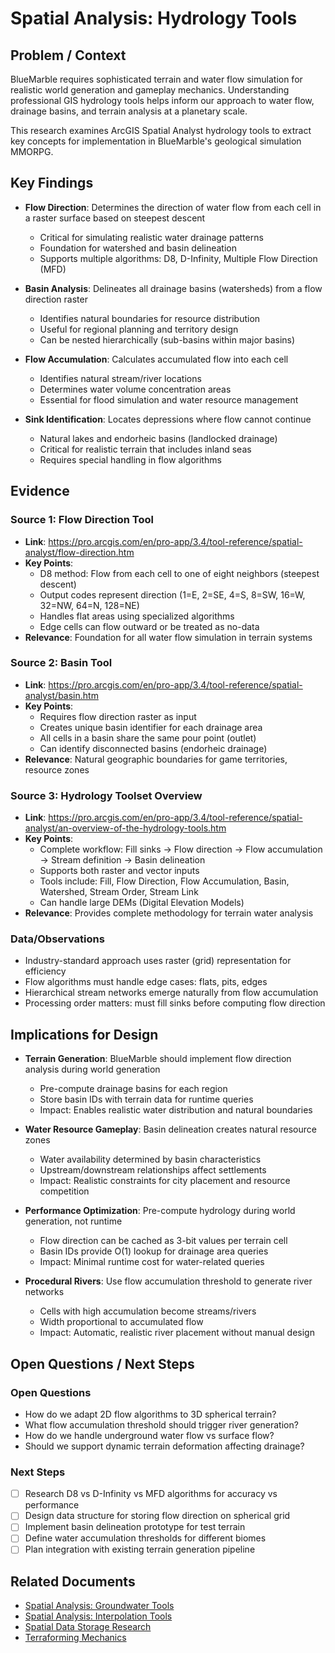 # Spatial Analysis: Hydrology Tools

## Problem / Context

BlueMarble requires sophisticated terrain and water flow simulation for realistic world generation and gameplay mechanics. Understanding professional GIS hydrology tools helps inform our approach to water flow, drainage basins, and terrain analysis at a planetary scale.

This research examines ArcGIS Spatial Analyst hydrology tools to extract key concepts for implementation in BlueMarble's geological simulation MMORPG.

## Key Findings

- **Flow Direction**: Determines the direction of water flow from each cell in a raster surface based on steepest descent
  - Critical for simulating realistic water drainage patterns
  - Foundation for watershed and basin delineation
  - Supports multiple algorithms: D8, D-Infinity, Multiple Flow Direction (MFD)

- **Basin Analysis**: Delineates all drainage basins (watersheds) from a flow direction raster
  - Identifies natural boundaries for resource distribution
  - Useful for regional planning and territory design
  - Can be nested hierarchically (sub-basins within major basins)

- **Flow Accumulation**: Calculates accumulated flow into each cell
  - Identifies natural stream/river locations
  - Determines water volume concentration areas
  - Essential for flood simulation and water resource management

- **Sink Identification**: Locates depressions where flow cannot continue
  - Natural lakes and endorheic basins (landlocked drainage)
  - Critical for realistic terrain that includes inland seas
  - Requires special handling in flow algorithms

## Evidence

### Source 1: Flow Direction Tool

- **Link**: https://pro.arcgis.com/en/pro-app/3.4/tool-reference/spatial-analyst/flow-direction.htm
- **Key Points**:
  - D8 method: Flow from each cell to one of eight neighbors (steepest descent)
  - Output codes represent direction (1=E, 2=SE, 4=S, 8=SW, 16=W, 32=NW, 64=N, 128=NE)
  - Handles flat areas using specialized algorithms
  - Edge cells can flow outward or be treated as no-data
- **Relevance**: Foundation for all water flow simulation in terrain systems

### Source 2: Basin Tool

- **Link**: https://pro.arcgis.com/en/pro-app/3.4/tool-reference/spatial-analyst/basin.htm
- **Key Points**:
  - Requires flow direction raster as input
  - Creates unique basin identifier for each drainage area
  - All cells in a basin share the same pour point (outlet)
  - Can identify disconnected basins (endorheic drainage)
- **Relevance**: Natural geographic boundaries for game territories, resource zones

### Source 3: Hydrology Toolset Overview

- **Link**: https://pro.arcgis.com/en/pro-app/3.4/tool-reference/spatial-analyst/an-overview-of-the-hydrology-tools.htm
- **Key Points**:
  - Complete workflow: Fill sinks → Flow direction → Flow accumulation → Stream definition → Basin delineation
  - Supports both raster and vector inputs
  - Tools include: Fill, Flow Direction, Flow Accumulation, Basin, Watershed, Stream Order, Stream Link
  - Can handle large DEMs (Digital Elevation Models)
- **Relevance**: Provides complete methodology for terrain water analysis

### Data/Observations

- Industry-standard approach uses raster (grid) representation for efficiency
- Flow algorithms must handle edge cases: flats, pits, edges
- Hierarchical stream networks emerge naturally from flow accumulation
- Processing order matters: must fill sinks before computing flow direction

## Implications for Design

- **Terrain Generation**: BlueMarble should implement flow direction analysis during world generation
  - Pre-compute drainage basins for each region
  - Store basin IDs with terrain data for runtime queries
  - Impact: Enables realistic water distribution and natural boundaries

- **Water Resource Gameplay**: Basin delineation creates natural resource zones
  - Water availability determined by basin characteristics
  - Upstream/downstream relationships affect settlements
  - Impact: Realistic constraints for city placement and resource competition

- **Performance Optimization**: Pre-compute hydrology during world generation, not runtime
  - Flow direction can be cached as 3-bit values per terrain cell
  - Basin IDs provide O(1) lookup for drainage area queries
  - Impact: Minimal runtime cost for water-related queries

- **Procedural Rivers**: Use flow accumulation threshold to generate river networks
  - Cells with high accumulation become streams/rivers
  - Width proportional to accumulated flow
  - Impact: Automatic, realistic river placement without manual design

## Open Questions / Next Steps

### Open Questions

- How do we adapt 2D flow algorithms to 3D spherical terrain?
- What flow accumulation threshold should trigger river generation?
- How do we handle underground water flow vs surface flow?
- Should we support dynamic terrain deformation affecting drainage?

### Next Steps

- [ ] Research D8 vs D-Infinity vs MFD algorithms for accuracy vs performance
- [ ] Design data structure for storing flow direction on spherical grid
- [ ] Implement basin delineation prototype for test terrain
- [ ] Define water accumulation thresholds for different biomes
- [ ] Plan integration with existing terrain generation pipeline

## Related Documents

- [Spatial Analysis: Groundwater Tools](spatial-analysis-groundwater-tools.md)
- [Spatial Analysis: Interpolation Tools](spatial-analysis-interpolation-tools.md)
- [Spatial Data Storage Research](../spatial-data-storage/README.md)
- [Terraforming Mechanics](../../docs/gameplay/mechanics/terraforming.md)
